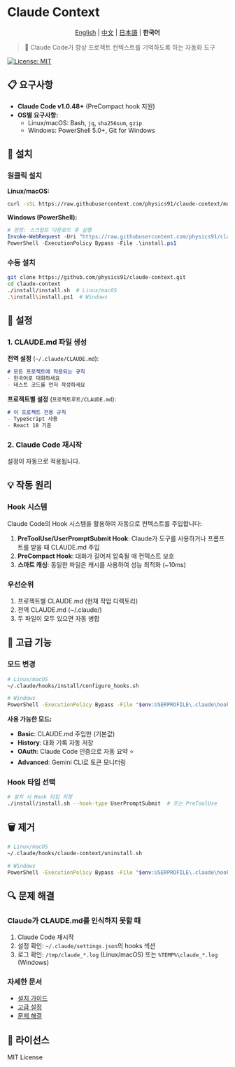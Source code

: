 # Claude Context

<div align="center">

[English](./README_en.md) | [中文](./README_zh.md) | [日本語](./README_ja.md) | **한국어**

</div>

> 🤖 Claude Code가 항상 프로젝트 컨텍스트를 기억하도록 하는 자동화 도구

[![License: MIT](https://img.shields.io/badge/License-MIT-yellow.svg)](https://opensource.org/licenses/MIT)

## 📋 요구사항

- **Claude Code v1.0.48+** (PreCompact hook 지원)
- **OS별 요구사항:**
  - Linux/macOS: Bash, `jq`, `sha256sum`, `gzip`
  - Windows: PowerShell 5.0+, Git for Windows

## 🚀 설치

### 원클릭 설치

**Linux/macOS:**
```bash
curl -sSL https://raw.githubusercontent.com/physics91/claude-context/main/install/one-line-install.sh | bash
```

**Windows (PowerShell):**
```powershell
# 권장: 스크립트 다운로드 후 실행
Invoke-WebRequest -Uri "https://raw.githubusercontent.com/physics91/claude-context/main/install/one-line-install.ps1" -OutFile "install.ps1"
PowerShell -ExecutionPolicy Bypass -File .\install.ps1
```

### 수동 설치

```bash
git clone https://github.com/physics91/claude-context.git
cd claude-context
./install/install.sh  # Linux/macOS
.\install\install.ps1  # Windows
```

## 🔧 설정

### 1. CLAUDE.md 파일 생성

**전역 설정** (`~/.claude/CLAUDE.md`):
```markdown
# 모든 프로젝트에 적용되는 규칙
- 한국어로 대화하세요
- 테스트 코드를 먼저 작성하세요
```

**프로젝트별 설정** (`프로젝트루트/CLAUDE.md`):
```markdown
# 이 프로젝트 전용 규칙
- TypeScript 사용
- React 18 기준
```

### 2. Claude Code 재시작

설정이 자동으로 적용됩니다.

## 💡 작동 원리

### Hook 시스템
Claude Code의 Hook 시스템을 활용하여 자동으로 컨텍스트를 주입합니다:

1. **PreToolUse/UserPromptSubmit Hook**: Claude가 도구를 사용하거나 프롬프트를 받을 때 CLAUDE.md 주입
2. **PreCompact Hook**: 대화가 길어져 압축될 때 컨텍스트 보호
3. **스마트 캐싱**: 동일한 파일은 캐시를 사용하여 성능 최적화 (~10ms)

### 우선순위
1. 프로젝트별 CLAUDE.md (현재 작업 디렉토리)
2. 전역 CLAUDE.md (~/.claude/)
3. 두 파일이 모두 있으면 자동 병합

## 🎯 고급 기능

### 모드 변경
```bash
# Linux/macOS
~/.claude/hooks/install/configure_hooks.sh

# Windows
PowerShell -ExecutionPolicy Bypass -File "$env:USERPROFILE\.claude\hooks\install\configure_hooks.ps1"
```

**사용 가능한 모드:**
- **Basic**: CLAUDE.md 주입만 (기본값)
- **History**: 대화 기록 자동 저장
- **OAuth**: Claude Code 인증으로 자동 요약 ⭐
- **Advanced**: Gemini CLI로 토큰 모니터링

### Hook 타입 선택
```bash
# 설치 시 Hook 타입 지정
./install/install.sh --hook-type UserPromptSubmit  # 또는 PreToolUse
```

## 🗑️ 제거

```bash
# Linux/macOS
~/.claude/hooks/claude-context/uninstall.sh

# Windows
PowerShell -ExecutionPolicy Bypass -File "$env:USERPROFILE\.claude\hooks\claude-context\uninstall.ps1"
```

## 🔍 문제 해결

### Claude가 CLAUDE.md를 인식하지 못할 때
1. Claude Code 재시작
2. 설정 확인: `~/.claude/settings.json`의 hooks 섹션
3. 로그 확인: `/tmp/claude_*.log` (Linux/macOS) 또는 `%TEMP%\claude_*.log` (Windows)

### 자세한 문서
- [설치 가이드](./docs/installation.md)
- [고급 설정](./docs/advanced.md)
- [문제 해결](./docs/troubleshooting.md)

## 📝 라이선스

MIT License